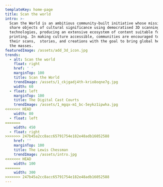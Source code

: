 ```yaml
---
templateKey: home-page
title: Scan the world
intro: >-
  Scan the World is an ambitious community-built initiative whose mission is to
  share objects of cultural significance using democratised 3D scanning
  technologies, producing an extensive ecosystem of content suitable for 3D
  printing. In making culture accessible, communities are encouraged to share
  their scans,  stories, and creations with the goal to bring global heritage to
  the masses.
featuredImage: /assets/add_3d_icon.jpg
trends:
  - alt: Scan the world
    float: right
    href: ' '
    marginTop: 100
    title: Scan the World
    trendImage: /assets/1_ckjgadj4th-krio8oqne7g.jpg
    width: 60
  - float: left
    marginTop: 100
    title: The Digital Cast Courts
    trendImage: /assets/1_mgqx-m1_bc-5eykz1ipwha.jpg
<<<<<<< HEAD
    width: 80
  - float: left
=======
    width: 450
  - float: right
>>>>>>> 247b45a2cc8acc65791754e182e48adb16052588
    href: ''
    marginTop: 100
    title: The Lewis Chessman
    trendImage: /assets/intro.jpg
<<<<<<< HEAD
    width: 100
=======
    width: 300
>>>>>>> 247b45a2cc8acc65791754e182e48adb16052588
---
```

